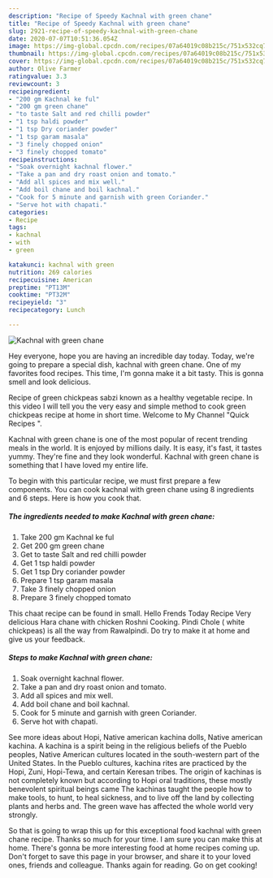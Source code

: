 ```yaml
---
description: "Recipe of Speedy Kachnal with green chane"
title: "Recipe of Speedy Kachnal with green chane"
slug: 2921-recipe-of-speedy-kachnal-with-green-chane
date: 2020-07-07T10:51:36.054Z
image: https://img-global.cpcdn.com/recipes/07a64019c08b215c/751x532cq70/kachnal-with-green-chane-recipe-main-photo.jpg
thumbnail: https://img-global.cpcdn.com/recipes/07a64019c08b215c/751x532cq70/kachnal-with-green-chane-recipe-main-photo.jpg
cover: https://img-global.cpcdn.com/recipes/07a64019c08b215c/751x532cq70/kachnal-with-green-chane-recipe-main-photo.jpg
author: Olive Farmer
ratingvalue: 3.3
reviewcount: 3
recipeingredient:
- "200 gm Kachnal ke ful"
- "200 gm green chane"
- "to taste Salt and red chilli powder"
- "1 tsp haldi powder"
- "1 tsp Dry coriander powder"
- "1 tsp garam masala"
- "3 finely chopped onion"
- "3 finely chopped tomato"
recipeinstructions:
- "Soak overnight kachnal flower."
- "Take a pan and dry roast onion and tomato."
- "Add all spices and mix well."
- "Add boil chane and boil kachnal."
- "Cook for 5 minute and garnish with green Coriander."
- "Serve hot with chapati."
categories:
- Recipe
tags:
- kachnal
- with
- green

katakunci: kachnal with green 
nutrition: 269 calories
recipecuisine: American
preptime: "PT13M"
cooktime: "PT32M"
recipeyield: "3"
recipecategory: Lunch

---
```



![Kachnal with green chane](https://img-global.cpcdn.com/recipes/07a64019c08b215c/751x532cq70/kachnal-with-green-chane-recipe-main-photo.jpg)

Hey everyone, hope you are having an incredible day today. Today, we're going to prepare a special dish, kachnal with green chane. One of my favorites food recipes. This time, I'm gonna make it a bit tasty. This is gonna smell and look delicious.

Recipe of green chickpeas sabzi known as a healthy vegetable recipe. In this video I will tell you the very easy and simple method to cook green chickpeas recipe at home in short time. Welcome to My Channel &#34;Quick Recipes &#34;.

Kachnal with green chane is one of the most popular of recent trending meals in the world. It is enjoyed by millions daily. It is easy, it's fast, it tastes yummy. They're fine and they look wonderful. Kachnal with green chane is something that I have loved my entire life.


To begin with this particular recipe, we must first prepare a few components. You can cook kachnal with green chane using 8 ingredients and 6 steps. Here is how you cook that.

<!--inarticleads1-->

##### The ingredients needed to make Kachnal with green chane:

1. Take 200 gm Kachnal ke ful
1. Get 200 gm green chane
1. Get to taste Salt and red chilli powder
1. Get 1 tsp haldi powder
1. Get 1 tsp Dry coriander powder
1. Prepare 1 tsp garam masala
1. Take 3 finely chopped onion
1. Prepare 3 finely chopped tomato


This chaat recipe can be found in small. Hello Frends Today Recipe Very delicious Hara chane with chicken Roshni Cooking. Pindi Chole ( white chickpeas) is all the way from Rawalpindi. Do try to make it at home and give us your feedback. 

<!--inarticleads2-->

##### Steps to make Kachnal with green chane:

1. Soak overnight kachnal flower.
1. Take a pan and dry roast onion and tomato.
1. Add all spices and mix well.
1. Add boil chane and boil kachnal.
1. Cook for 5 minute and garnish with green Coriander.
1. Serve hot with chapati.


See more ideas about Hopi, Native american kachina dolls, Native american kachina. A kachina is a spirit being in the religious beliefs of the Pueblo peoples, Native American cultures located in the south-western part of the United States. In the Pueblo cultures, kachina rites are practiced by the Hopi, Zuni, Hopi-Tewa, and certain Keresan tribes. The origin of kachinas is not completely known but according to Hopi oral traditions, these mostly benevolent spiritual beings came The kachinas taught the people how to make tools, to hunt, to heal sickness, and to live off the land by collecting plants and herbs and. The green wave has affected the whole world very strongly. 

So that is going to wrap this up for this exceptional food kachnal with green chane recipe. Thanks so much for your time. I am sure you can make this at home. There's gonna be more interesting food at home recipes coming up. Don't forget to save this page in your browser, and share it to your loved ones, friends and colleague. Thanks again for reading. Go on get cooking!
